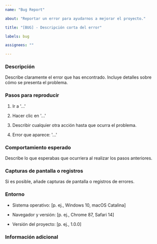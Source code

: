 ```yaml
---
name: "Bug Report"

about: "Reportar un error para ayudarnos a mejorar el proyecto."

title: "[BUG] - Descripción corta del error"

labels: bug

assignees: ""

---
```



### Descripción

Describe claramente el error que has encontrado. Incluye detalles sobre cómo se presenta el problema.

### Pasos para reproducir

1. Ir a '...'

2. Hacer clic en '...'

3. Describir cualquier otra acción hasta que ocurra el problema.

4. Error que aparece: '...'

### Comportamiento esperado

Describe lo que esperabas que ocurriera al realizar los pasos anteriores.

### Capturas de pantalla o registros

Si es posible, añade capturas de pantalla o registros de errores.

### Entorno

- Sistema operativo: [p. ej., Windows 10, macOS Catalina]

- Navegador y versión: [p. ej., Chrome 87, Safari 14]

- Versión del proyecto: [p. ej., 1.0.0]

### Información adicional